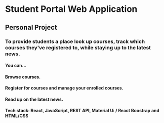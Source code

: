 # Student Portal Web Application

## Personal Project

### To provide students a place look up courses, track which courses they've registered to, while staying up to the latest news.

#### You can...

#### Browse courses. 
#### Register for courses and manage your enrolled courses.
#### Read up on the latest news.

#### Tech stack: React, JavaScript, REST API, Material Ui / React Boostrap and HTML/CSS
